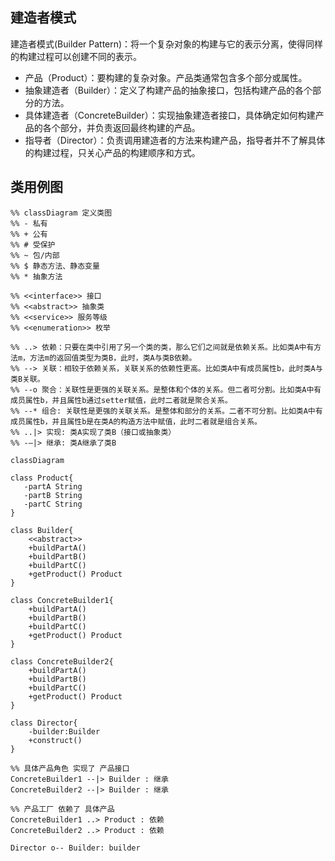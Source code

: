 ## 建造者模式
建造者模式(Builder Pattern)：将一个复杂对象的构建与它的表示分离，使得同样的构建过程可以创建不同的表示。

* 产品（Product）：要构建的复杂对象。产品类通常包含多个部分或属性。
* 抽象建造者（Builder）：定义了构建产品的抽象接口，包括构建产品的各个部分的方法。
* 具体建造者（ConcreteBuilder）：实现抽象建造者接口，具体确定如何构建产品的各个部分，并负责返回最终构建的产品。
* 指导者（Director）：负责调用建造者的方法来构建产品，指导者并不了解具体的构建过程，只关心产品的构建顺序和方式。

## 类用例图
```mermaid
%% classDiagram 定义类图
%% - 私有
%% + 公有
%% # 受保护
%% ~ 包/内部
%% $ 静态方法、静态变量
%% * 抽象方法

%% <<interface>> 接口
%% <<abstract>> 抽象类
%% <<service>> 服务等级
%% <<enumeration>> 枚举

%% ..> 依赖：只要在类中引用了另一个类的类，那么它们之间就是依赖关系。比如类A中有方法m，方法m的返回值类型为类B，此时，类A与类B依赖。
%% --> 关联：相较于依赖关系，关联关系的依赖性更高。比如类A中有成员属性b，此时类A与类B关联。
%% --o 聚合：关联性是更强的关联关系。是整体和个体的关系。但二者可分割。比如类A中有成员属性b，并且属性b通过setter赋值，此时二者就是聚合关系。
%% --* 组合: 关联性是更强的关联关系。是整体和部分的关系。二者不可分割。比如类A中有成员属性b，并且属性b是在类A的构造方法中赋值，此时二者就是组合关系。
%% ..|> 实现: 类A实现了类B（接口或抽象类）
%% -–|> 继承: 类A继承了类B

classDiagram
    
class Product{
   -partA String
   -partB String
   -partC String
}

class Builder{
    <<abstract>>
    +buildPartA()
    +buildPartB()
    +buildPartC()
    +getProduct() Product
}

class ConcreteBuilder1{
    +buildPartA()
    +buildPartB()
    +buildPartC()
    +getProduct() Product
}

class ConcreteBuilder2{
    +buildPartA()
    +buildPartB()
    +buildPartC()
    +getProduct() Product
}

class Director{
    -builder:Builder
    +construct()
}

%% 具体产品角色 实现了 产品接口
ConcreteBuilder1 --|> Builder : 继承
ConcreteBuilder2 --|> Builder : 继承

%% 产品工厂 依赖了 具体产品
ConcreteBuilder1 ..> Product : 依赖
ConcreteBuilder2 ..> Product : 依赖

Director o-- Builder: builder
```